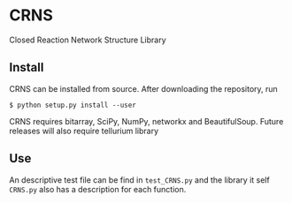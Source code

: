 # CRNS
Closed Reaction Network Structure Library

## Install

CRNS can be installed from source. After downloading the repository, run

    $ python setup.py install --user

CRNS requires bitarray, SciPy, NumPy, networkx and BeautifulSoup. Future releases will also require tellurium library 

## Use

An descriptive test file can be find in `test_CRNS.py` and the library it self `CRNS.py` also has a description for each function.
